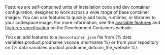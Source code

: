 Features are self-contained units of installation code and dev container configuration, designed to work across a wide range of base container images. You can use features to quickly add tools, runtimes, or libraries to your codespace image. For more information, see the [available features](https://containers.dev/features) and [features specification](https://containers.dev/implementors/features/) on the Development Containers website.

You can add features to a `devcontainer.json` file from {% data variables.product.prodname_vscode_shortname %} or from your repository on {% data variables.product.prodname_dotcom_the_website %}.
